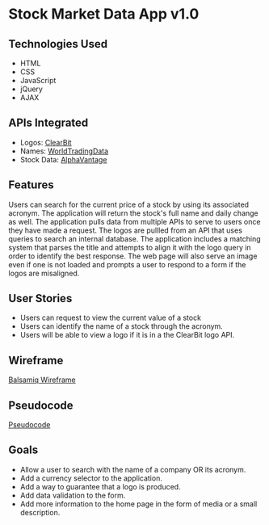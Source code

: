 # Stock Market Data App v1.0
## Technologies Used
* HTML
* CSS
* JavaScript
* jQuery
* AJAX
## APIs Integrated
* Logos: [ClearBit](https://dashboard.clearbit.com/docs#autocomplete-api)
* Names: [WorldTradingData](https://www.worldtradingdata.com/documentation)
* Stock Data: [AlphaVantage](https://www.alphavantage.co/documentation/)
## Features
Users can search for the current price of a stock by using its associated acronym. The application will return the stock's full name and daily change as well. 
The application pulls data from multiple APIs to serve to users once they have made a request.
The logos are pullled from an API that uses queries to search an internal database. The application includes a matching system that parses the title and attempts to align it with the logo query in order to identify the best response. The web page will also serve an image even if one is not loaded and prompts a user to respond to a form if the logos are misaligned.
## User Stories
* Users can request to view the current value of a stock
* Users can identify the name of a stock through the acronym.
* Users will be able to view a logo if it is in a the ClearBit logo API.
## Wireframe
[Balsamiq Wireframe](https://balsamiq.cloud/siuhwm9/psuebbq)
## Pseudocode
[Pseudocode](https://drive.google.com/file/d/14o57qOiqKLFNRfv4N-TSPakvKmoaIogk/view?usp=sharing)
## Goals
* Allow a user to search with the name of a company OR its acronym.
* Add a currency selector to the application.
* Add a way to guarantee that a logo is produced.
* Add data validation to the form.
* Add more information to the home page in the form of media or a small description.